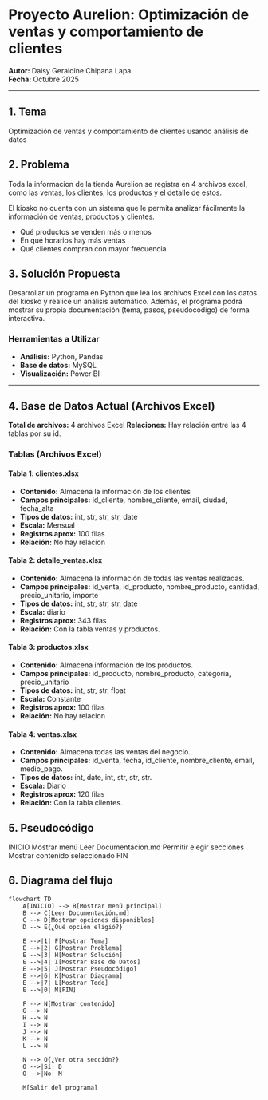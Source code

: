 # Proyecto Aurelion: Optimización de ventas y comportamiento de clientes

**Autor:** Daisy Geraldine Chipana Lapa  
**Fecha:** Octubre 2025

---

## 1. Tema
Optimización de ventas y comportamiento de clientes usando análisis de datos

## 2. Problema
Toda la informacion de la tienda Aurelion se registra en 4 archivos excel, como las ventas, los clientes, los productos y el detalle de estos.  

El kiosko no cuenta con un sistema que le permita analizar fácilmente la información de ventas, productos y clientes.
- Qué productos se venden más o menos
- En qué horarios hay más ventas
- Qué clientes compran con mayor frecuencia

## 3. Solución Propuesta
Desarrollar un programa en Python que lea los archivos Excel con los datos del kiosko y realice un análisis automático. Además, el programa podrá mostrar su propia documentación (tema, pasos, pseudocódigo) de forma interactiva.

### Herramientas a Utilizar
- **Análisis:** Python, Pandas
- **Base de datos:** MySQL
- **Visualización:** Power BI

---

## 4. Base de Datos Actual (Archivos Excel)
**Total de archivos:** 4 archivos Excel
**Relaciones:** Hay relación entre las 4 tablas por su id.

### Tablas (Archivos Excel)

#### Tabla 1: clientes.xlsx
- **Contenido:** Almacena la información de los clientes
- **Campos principales:** id_cliente, nombre_cliente, email, ciudad, fecha_alta
- **Tipos de datos:** int, str, str, str, date
- **Escala:** Mensual 
- **Registros aprox:** 100 filas
- **Relación:** No hay relacion

#### Tabla 2: detalle_ventas.xlsx
- **Contenido:** Almacena la información de todas las ventas realizadas.
- **Campos principales:** id_venta, id_producto, nombre_producto, cantidad, precio_unitario, importe
- **Tipos de datos:** int, str, str, str, date
- **Escala:** diario
- **Registros aprox:** 343 filas
- **Relación:** Con la tabla ventas y productos.

#### Tabla 3: productos.xlsx
- **Contenido:** Almacena información de los productos.
- **Campos principales:** id_producto, nombre_producto, categoria, precio_unitario
- **Tipos de datos:** int, str, str, float
- **Escala:** Constante
- **Registros aprox:** 100 filas
- **Relación:** No hay relacion

#### Tabla 4: ventas.xlsx
- **Contenido:** Almacena todas las ventas del negocio.
- **Campos principales:** id_venta, fecha, id_cliente, nombre_cliente, email, medio_pago.
- **Tipos de datos:** int, date, int, str, str, str.
- **Escala:** Diario
- **Registros aprox:** 120 filas
- **Relación:** Con la tabla clientes.

## 5. Pseudocódigo
INICIO
  Mostrar menú
  Leer Documentacion.md
  Permitir elegir secciones
  Mostrar contenido seleccionado
FIN

## 6. Diagrama del flujo

```mermaid
flowchart TD
    A[INICIO] --> B[Mostrar menú principal]
    B --> C[Leer Documentación.md]
    C --> D[Mostrar opciones disponibles]
    D --> E{¿Qué opción eligió?}
    
    E -->|1| F[Mostrar Tema]
    E -->|2| G[Mostrar Problema]
    E -->|3| H[Mostrar Solución]
    E -->|4| I[Mostrar Base de Datos]
    E -->|5| J[Mostrar Pseudocódigo]
    E -->|6| K[Mostrar Diagrama]
    E -->|7| L[Mostrar Todo]
    E -->|0| M[FIN]
    
    F --> N[Mostrar contenido]
    G --> N
    H --> N
    I --> N
    J --> N
    K --> N
    L --> N
    
    N --> O{¿Ver otra sección?}
    O -->|Sí| D
    O -->|No| M
    
    M[Salir del programa]
```